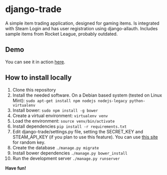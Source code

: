 # django-trade

A simple item trading application, designed for gaming items. Is integrated with Steam Login and has user registration using django-allauth. Includes sample items from Rocket League, probably outdated.

## Demo

You can see it in action [here](https://rocketradeweb.herokuapp.com/).

## How to install locally

1. Clone this repository
1. Install the needed software. On a Debian based system (tested on Linux Mint): 
```sudo apt-get install npm nodejs nodejs-legacy python-virtualenv```
1. Install bower: 
```sudo npm install -g bower```
1. Create a virtual environment: 
```virtualenv venv```
1. Load the environment:
```source venv/bin/activate```
1. Install dependencies
```pip install -r requirements.txt```
1. Edit django-trade/settings.py file, setting the SECRET_KEY and STEAM_API_KEY (if you plan to use this feature). You can use [this site](http://passwordsgenerator.net/) for random key.
1. Create the database
```./manage.py migrate```
1. Install bower dependencies
```./manage.py bower_install```
1. Run the development server
```./manage.py runserver```

**Have fun!**